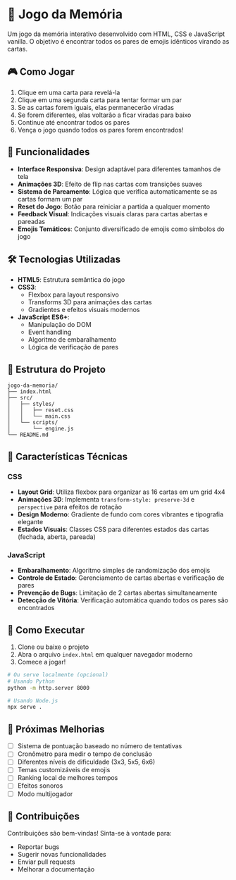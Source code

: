# 🧠 Jogo da Memória

Um jogo da memória interativo desenvolvido com HTML, CSS e JavaScript vanilla. O objetivo é encontrar todos os pares de emojis idênticos virando as cartas.

## 🎮 Como Jogar

1. Clique em uma carta para revelá-la
2. Clique em uma segunda carta para tentar formar um par
3. Se as cartas forem iguais, elas permanecerão viradas
4. Se forem diferentes, elas voltarão a ficar viradas para baixo
5. Continue até encontrar todos os pares
6. Vença o jogo quando todos os pares forem encontrados!

## 🚀 Funcionalidades

- **Interface Responsiva**: Design adaptável para diferentes tamanhos de tela
- **Animações 3D**: Efeito de flip nas cartas com transições suaves
- **Sistema de Pareamento**: Lógica que verifica automaticamente se as cartas formam um par
- **Reset do Jogo**: Botão para reiniciar a partida a qualquer momento
- **Feedback Visual**: Indicações visuais claras para cartas abertas e pareadas
- **Emojis Temáticos**: Conjunto diversificado de emojis como símbolos do jogo

## 🛠️ Tecnologias Utilizadas

- **HTML5**: Estrutura semântica do jogo
- **CSS3**: 
  - Flexbox para layout responsivo
  - Transforms 3D para animações das cartas
  - Gradientes e efeitos visuais modernos
- **JavaScript ES6+**:
  - Manipulação do DOM
  - Event handling
  - Algoritmo de embaralhamento
  - Lógica de verificação de pares

## 📁 Estrutura do Projeto

```
jogo-da-memoria/
├── index.html
├── src/
│   ├── styles/
│   │   ├── reset.css
│   │   └── main.css
│   └── scripts/
│       └── engine.js
└── README.md
```

## 🎨 Características Técnicas

### CSS
- **Layout Grid**: Utiliza flexbox para organizar as 16 cartas em um grid 4x4
- **Animações 3D**: Implementa `transform-style: preserve-3d` e `perspective` para efeitos de rotação
- **Design Moderno**: Gradiente de fundo com cores vibrantes e tipografia elegante
- **Estados Visuais**: Classes CSS para diferentes estados das cartas (fechada, aberta, pareada)

### JavaScript
- **Embaralhamento**: Algoritmo simples de randomização dos emojis
- **Controle de Estado**: Gerenciamento de cartas abertas e verificação de pares
- **Prevenção de Bugs**: Limitação de 2 cartas abertas simultaneamente
- **Detecção de Vitória**: Verificação automática quando todos os pares são encontrados

## 🔧 Como Executar

1. Clone ou baixe o projeto
2. Abra o arquivo `index.html` em qualquer navegador moderno
3. Comece a jogar!

```bash
# Ou serve localmente (opcional)
# Usando Python
python -m http.server 8000

# Usando Node.js
npx serve .
```

## 🎯 Próximas Melhorias

- [ ] Sistema de pontuação baseado no número de tentativas
- [ ] Cronômetro para medir o tempo de conclusão
- [ ] Diferentes níveis de dificuldade (3x3, 5x5, 6x6)
- [ ] Temas customizáveis de emojis
- [ ] Ranking local de melhores tempos
- [ ] Efeitos sonoros
- [ ] Modo multijogador

## 🤝 Contribuições

Contribuições são bem-vindas! Sinta-se à vontade para:
- Reportar bugs
- Sugerir novas funcionalidades
- Enviar pull requests
- Melhorar a documentação
